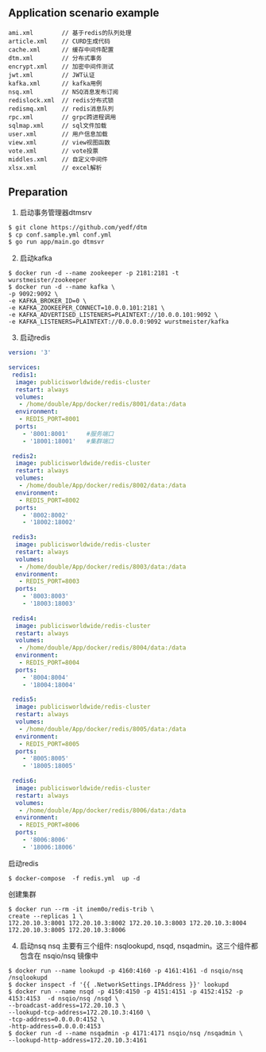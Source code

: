 ## Application scenario example

    ami.xml        // 基于redis的队列处理  
    article.xml    // CURD生成代码  
    cache.xml      // 缓存中间件配置  
    dtm.xml        // 分布式事务
    encrypt.xml    // 加密中间件测试  
    jwt.xml        // JWT认证   
    kafka.xml      // kafka用例  
    nsq.xml        // NSQ消息发布订阅
    redislock.xml  // redis分布式锁 
    redismq.xml    // redis消息队列 
    rpc.xml        // grpc跨进程调用  
    sqlmap.xml     // sql文件加载  
    user.xml       // 用户信息加载  
    view.xml       // view视图函数  
    vote.xml       // vote投票
    middles.xml    // 自定义中间件
    xlsx.xml       // excel解析

## Preparation

1. 启动事务管理器dtmsrv
```sh
$ git clone https://github.com/yedf/dtm
$ cp conf.sample.yml conf.yml
$ go run app/main.go dtmsvr
```

2. 启动kafka
```shell
$ docker run -d --name zookeeper -p 2181:2181 -t wurstmeister/zookeeper
$ docker run -d --name kafka \
-p 9092:9092 \
-e KAFKA_BROKER_ID=0 \
-e KAFKA_ZOOKEEPER_CONNECT=10.0.0.101:2181 \
-e KAFKA_ADVERTISED_LISTENERS=PLAINTEXT://10.0.0.101:9092 \
-e KAFKA_LISTENERS=PLAINTEXT://0.0.0.0:9092 wurstmeister/kafka
```

3. 启动redis

```yml
version: '3'
 
services:
 redis1:
  image: publicisworldwide/redis-cluster
  restart: always
  volumes:
   - /home/double/App/docker/redis/8001/data:/data
  environment:
   - REDIS_PORT=8001
  ports:
    - '8001:8001'     #服务端口
    - '18001:18001'   #集群端口
 
 redis2:
  image: publicisworldwide/redis-cluster
  restart: always
  volumes:
   - /home/double/App/docker/redis/8002/data:/data
  environment:
   - REDIS_PORT=8002
  ports:
    - '8002:8002'
    - '18002:18002'
 
 redis3:
  image: publicisworldwide/redis-cluster
  restart: always
  volumes:
   - /home/double/App/docker/redis/8003/data:/data
  environment:
   - REDIS_PORT=8003
  ports:
    - '8003:8003'
    - '18003:18003'
 
 redis4:
  image: publicisworldwide/redis-cluster
  restart: always
  volumes:
   - /home/double/App/docker/redis/8004/data:/data
  environment:
   - REDIS_PORT=8004
  ports:
    - '8004:8004'
    - '18004:18004'
 
 redis5:
  image: publicisworldwide/redis-cluster
  restart: always
  volumes:
   - /home/double/App/docker/redis/8005/data:/data
  environment:
   - REDIS_PORT=8005
  ports:
    - '8005:8005'
    - '18005:18005'
 
 redis6:
  image: publicisworldwide/redis-cluster
  restart: always
  volumes:
   - /home/double/App/docker/redis/8006/data:/data
  environment:
   - REDIS_PORT=8006
  ports:
    - '8006:8006'
    - '18006:18006'
```

启动redis
```shell
$ docker-compose  -f redis.yml  up -d
```

创建集群
```shell
$ docker run --rm -it inem0o/redis-trib \
create --replicas 1 \
172.20.10.3:8001 172.20.10.3:8002 172.20.10.3:8003 172.20.10.3:8004 172.20.10.3:8005 172.20.10.3:8006
```

4. 启动nsq
nsq 主要有三个组件: nsqlookupd, nsqd, nsqadmin。这三个组件都包含在 nsqio/nsq 镜像中

```shell
$ docker run --name lookupd -p 4160:4160 -p 4161:4161 -d nsqio/nsq /nsqlookupd
$ docker inspect -f '{{ .NetworkSettings.IPAddress }}' lookupd
$ docker run --name nsqd -p 4150:4150 -p 4151:4151 -p 4152:4152 -p 4153:4153  -d nsqio/nsq /nsqd \
--broadcast-address=172.20.10.3 \
--lookupd-tcp-address=172.20.10.3:4160 \
-tcp-address=0.0.0.0:4152 \
-http-address=0.0.0.0:4153
$ docker run -d --name nsqadmin -p 4171:4171 nsqio/nsq /nsqadmin \
--lookupd-http-address=172.20.10.3:4161
```
